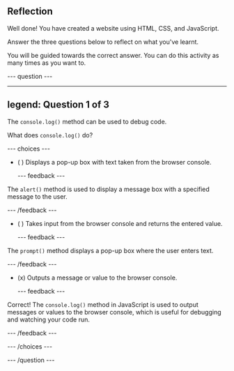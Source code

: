 ## Reflection

Well done! You have created a website using HTML, CSS, and JavaScript.

Answer the three questions below to reflect on what you've learnt.

You will be guided towards the correct answer. You can do this activity as many times as you want to.

--- question ---

---
legend: Question 1 of 3
---

The `console.log()` method can be used to debug code.

What does `console.log()` do?

--- choices ---

- ( ) Displays a pop-up box with text taken from the browser console.

  --- feedback ---
  
The `alert()` method is used to display a message box with a specified message to the user.
 
  --- /feedback ---

- ( ) Takes input from the browser console and returns the entered value.

  --- feedback ---

The `prompt()` method displays a pop-up box where the user enters text.

  --- /feedback ---

- (x) Outputs a message or value to the browser console.

  --- feedback ---

Correct! The `console.log()` method in JavaScript is used to output messages or values to the browser console, which is useful for debugging and watching your code run.

  --- /feedback ---

--- /choices ---

--- /question ---
